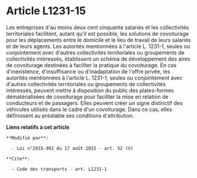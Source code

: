 # Article L1231-15

Les entreprises d'au moins deux cent cinquante salariés et les collectivités territoriales facilitent, autant qu'il est
possible, les solutions de covoiturage pour les déplacements entre le domicile et le lieu de travail de leurs salariés et de
leurs agents. Les autorités mentionnées à l'article L. 1231-1, seules ou conjointement avec d'autres collectivités
territoriales ou groupements de collectivités intéressés, établissent un schéma de développement des aires de covoiturage
destinées à faciliter la pratique du covoiturage. En cas d'inexistence, d'insuffisance ou d'inadaptation de l'offre privée,
les autorités mentionnées à l'article L. 1231-1, seules ou conjointement avec d'autres collectivités territoriales ou
groupements de collectivités intéressés, peuvent mettre à disposition du public des plates-formes dématérialisées de
covoiturage pour faciliter la mise en relation de conducteurs et de passagers. Elles peuvent créer un signe distinctif des
véhicules utilisés dans le cadre d'un covoiturage. Dans ce cas, elles définissent au préalable ses conditions d'attribution.

**Liens relatifs à cet article**

	**Modifié par**:

	  - Loi n°2015-992 du 17 août 2015 - art. 52 (V)

	**Cite**:

	  - Code des transports - art. L1231-1
